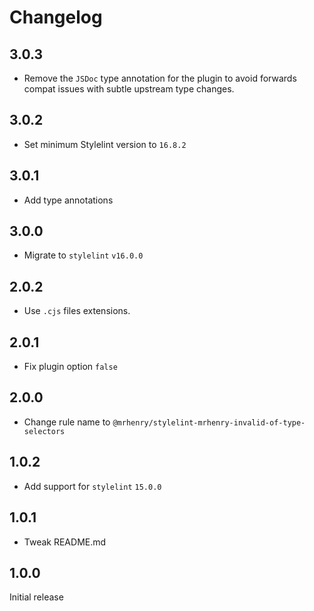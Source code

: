 # Changelog

## 3.0.3

- Remove the `JSDoc` type annotation for the plugin to avoid forwards compat issues with subtle upstream type changes.

## 3.0.2

- Set minimum Stylelint version to `16.8.2`

## 3.0.1

- Add type annotations

## 3.0.0

 - Migrate to `stylelint` `v16.0.0`

## 2.0.2

- Use `.cjs` files extensions.

## 2.0.1

- Fix plugin option `false`

## 2.0.0

- Change rule name to `@mrhenry/stylelint-mrhenry-invalid-of-type-selectors`

## 1.0.2

- Add support for `stylelint` `15.0.0`

## 1.0.1

- Tweak README.md

## 1.0.0

Initial release
